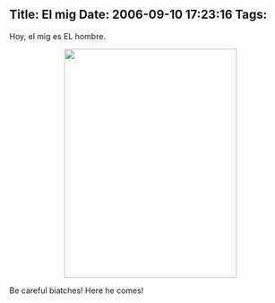 Title: El mig
Date: 2006-09-10 17:23:16
Tags: 
---
Hoy, el mig es EL hombre.

<p align="center"><a target="_blank" href="http://www.rabade.net/"><img width="308" height="410" src="http://www.damog.net/gallery/d/746-2/Picture_8_003.jpg"/></a></p>
<p align="left">Be careful biatches! Here he comes! </p>
